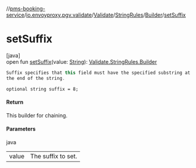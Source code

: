 //[pms-booking-service](../../../../../index.md)/[io.envoyproxy.pgv.validate](../../../index.md)/[Validate](../../index.md)/[StringRules](../index.md)/[Builder](index.md)/[setSuffix](set-suffix.md)

# setSuffix

[java]\
open fun [setSuffix](set-suffix.md)(value: [String](https://docs.oracle.com/en/java/javase/23/docs/api/java.base/java/lang/String.html)): [Validate.StringRules.Builder](index.md)

```kotlin
Suffix specifies that this field must have the specified substring at
the end of the string.

```
`optional string suffix = 8;`

#### Return

This builder for chaining.

#### Parameters

java

| | |
|---|---|
| value | The suffix to set. |